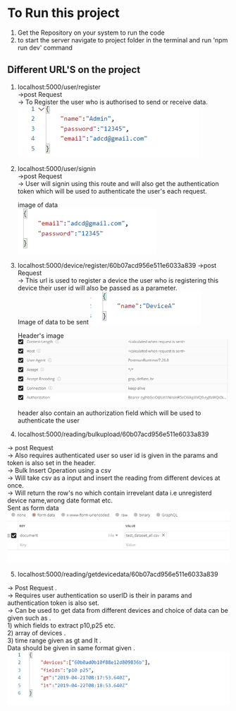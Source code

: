 # To Run this project
1) Get the Repository on your system to run the code
2) to start the server navigate to project folder in the terminal and run 'npm run dev' command

## Different URL'S on the project 
 1) localhost:5000/user/register    \
   ->post Request \
   -> To Register the user who is authorised to    send or receive data.
 ![picture 1](images/1bad6c0cc5d001de1adf07ddbd66573b8e6ccc7c1b021501d9845be152a3659f.png)  

2) localhost:5000/user/signin     \
 ->post Request \
 -> User will signin using this route and will also 
    get the authentication token which will be used to authenticate the user's each request.
  
    image of data  \
   ![picture 2](images/04514ebca3ae657badebbd045157809e58924e509d6ad4ce643c5807b76abb1c.png)

3) localhost:5000/device/register/60b07acd956e511e6033a839
    ->post Request \
    -> This url is used to register a device 
     the user who is registering this device 
     their user id will also be passed as a parameter.  \
     Image of data to be sent 
     ![picture 3](images/f0496673c6a41ecd0f80dbb21ffc82fc5b5dda6f0c595d1a0b34e8db0e190527.png)  

     Header's image 
     ![picture 4](images/7ff383182909e856d338e5c9f64a40f03f391c2ebbfd2463dcdc6e2636338aea.png)  

     header also contain an authorization field 
     which will be used to authenticate the user

  4)  localhost:5000/reading/bulkupload/60b07acd956e511e6033a839

  -> post Request \
  -> Also requires authenticated user so user id  is given  in the params and 
    token is also set in the header. \
  -> Bulk Insert Operation using a csv  \
  -> Will take csv as a input and insert the 
     reading from different devices at once. \
  -> Will return the row's no which contain        irrevelant data i.e unregisterd device name,wrong date format etc. \
  Sent as form data  
 ![picture 5](images/94bc3ba98ee2b72a7a273569bde7066b81a95b3fb21e78e758f3ae876ff05d19.png)  
 

 5) localhost:5000/reading/getdevicedata/60b07acd956e511e6033a839

 -> Post Request .\
 -> Requires user authentication so userID is their in params and authentication token is also set.    
 -> Can be used to get data from different devices
     and choice of data can be given
     such as .\
     1) which fields to extract p10,p25 etc.\
     2) array of devices .\
     3) time range given as gt and lt .\
     Data should be given in same format given  .\
    ![picture 6](images/be1217a90d62f094072744be4bf3f0b4798def180fb471b859e5a01a49a1fdef.png)  
 


